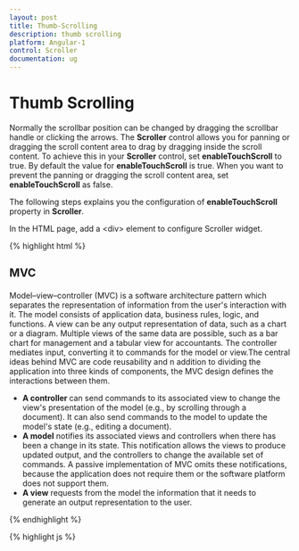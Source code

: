 ```yaml
---
layout: post
title: Thumb-Scrolling
description: thumb scrolling
platform: Angular-1
control: Scroller
documentation: ug
---
```


# Thumb Scrolling

Normally the scrollbar position can be changed by dragging the scrollbar handle or clicking the arrows. The **Scroller** control allows you for panning or dragging the scroll content area to drag by dragging inside the scroll content. To achieve this in your **Scroller** control, set **enableTouchScroll** to true. By default the value for **enableTouchScroll** is true. When you want to prevent the panning or dragging the scroll content area, set **enableTouchScroll** as false.

The following steps explains you the configuration of **enableTouchScroll** property in **Scroller**. 

In the HTML page, add a &lt;div&gt; element to configure Scroller widget.

{% highlight html %}

 <div class="control">
        <div id="scrollcontent" ej-scroller e-height="300" e-width="600" e-enabletouchscroll="false">
            <div>
                <div class="sampleContent">
                    <h3 style="font-size: 20px;">MVC</h3>
                    <div>
                        <p>
                            Model–view–controller (MVC) is a software architecture pattern which separates the
                                 representation of information from the user's interaction with it.
                                 The model consists of application data, business rules, logic, and functions. A view can be any
                                 output representation of data, such as a chart or a diagram. Multiple views of the same data 
                                 are possible, such as a bar chart for management and a tabular view for accountants. 
                                 The controller mediates input, converting it to commands for the model or view.The central 
                                 ideas behind MVC are code reusability and n addition to dividing the application into three 
                                 kinds of components, the MVC design defines the interactions between them.
                        </p>
                        <ul>
                            <li>
                                <b>A controller </b>can send commands to its associated view to change the view's presentation of the model (e.g., by scrolling through a document). 
                                    It can also send commands to the model to update the model's state (e.g., editing a document).
                            </li>
                            <li>
                                <b>A model</b> notifies its associated views and controllers when there has been a change in its state. This notification allows the views to produce updated output, and the controllers to change the available set of commands. 
                                    A passive implementation of MVC omits these notifications, because the application does not require them or the software platform does not support them.
                            </li>
                            <li>
                                <b>A view</b> requests from the model the information that it needs to generate an output representation to the user.
                            </li>
                        </ul>
                    </div>
                </div>
            </div>
        </div>
    </div>

{% endhighlight %}

{% highlight js %}
    <script>
        angular.module('scrollerrApp', ['ejangular'])
         .controller('ScrollerCtrl', function ($scope) {

         });
    </script>
{% endhighlight %}


The following screenshot displays **Scroller** control with disabled touch support.

![](/js/Scroller/Thumb-Scrolling_images/Thumb-Scrolling_img1.png)

